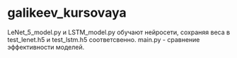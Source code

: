 # galikeev_kursovaya
LeNet_5_model.py и LSTM_model.py обучают нейросети, сохраняя веса в test_lenet.h5 и test_lstm.h5 соответсвенно.
main.py - сравнение эффективности моделей.

